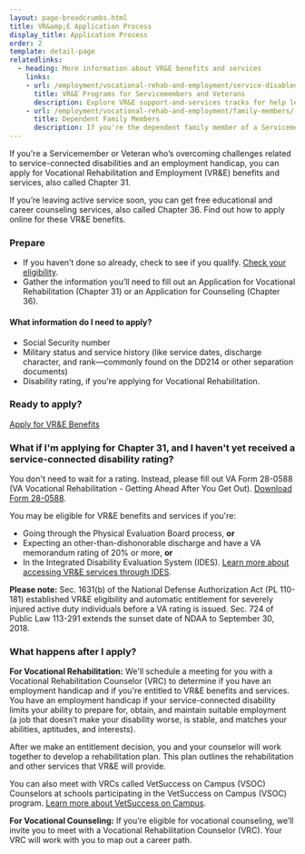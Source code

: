 ```yaml
---
layout: page-breadcrumbs.html
title: VR&amp;E Application Process
display_title: Application Process
order: 2
template: detail-page
relatedlinks:
  - heading: More information about VR&E benefits and services
    links:
    - url: /employment/vocational-rehab-and-employment/service-disabled/
      title: VR&E Programs for Servicemembers and Veterans
      description: Explore VR&E support-and-services tracks for help learning new skills, finding a new job, starting a business, getting educational counseling, or returning to your former job.   
    - url: /employment/vocational-rehab-and-employment/family-members/
      title: Dependent Family Members
      description: If you're the dependent family member of a Servicemember or Veteran with a service-connected disability, find out if you may be eligible for certain counseling services, training, and education benefits.
---
```


<div class="va-introtext">

If you're a Servicemember or Veteran who’s overcoming challenges related to service-connected disabilities and an employment handicap, you can apply for Vocational Rehabilitation and Employment (VR&amp;E) benefits and services, also called Chapter 31. 

If you’re leaving active service soon, you can get free educational and career counseling services, also called Chapter 36. Find out how to apply online for these VR&amp;E benefits. 

</div>
</div>


<div itemprop="steps" itemscope itemtype ="http://schema.org/HowToSection">
<h3 itemprop="name">Prepare</h3>
<div itemprop="itemListElement">

- If you haven’t done so already, check to see if you qualify. [Check your eligibility](/employment/vocational-rehab-and-employment/eligibility/).
- Gather the information you’ll need to fill out an Application for Vocational Rehabilitation (Chapter 31) or an Application for Counseling (Chapter 36).

</div>
</div>

<div class="feature" markdown=“1”>

<div itemprop="steps" itemscope itemtype ="http://schema.org/HowToSection">
<h4 itemprop="name">What information do I need to apply?</h4>
<div itemprop="itemListElement">

- Social Security number
- Military status and service history (like service dates, discharge character, and rank—commonly found on the DD214 or other separation documents)
- Disability rating, if you're applying for Vocational Rehabilitation.  

</div>
</div>
</div>

### Ready to apply?

<a class="usa-button-primary va-button-primary" href="/employment/vocational-rehab-and-employment/apply-vre/">Apply for VR&E Benefits</a>


<div class="feature" markdown=“1”> 

### What if I'm applying for Chapter 31, and I haven't yet received a service-connected disability rating?

You don't need to wait for a rating. Instead, please fill out VA Form 28-0588 (VA Vocational Rehabilitation - Getting Ahead After You Get Out). [Download Form 28-0588](http://www.vba.va.gov/pubs/forms/VBA-28-0588-ARE.pdf).

You may be eligible for VR&amp;E benefits and services if you're:
- Going through the Physical Evaluation Board process, **or**
- Expecting an other-than-dishonorable discharge and have a VA memorandum rating of 20% or more, **or**
- In the Integrated Disability Evaluation System (IDES). [Learn more about accessing VR&E services through IDES](/employment/vocational-rehab-and-employment/ides).

**Please note:** Sec. 1631(b) of the National Defense Authorization Act (PL 110-181) established VR&E eligibility and automatic entitlement for severely injured active duty individuals before a VA rating is issued. Sec. 724 of Public Law 113-291 extends the sunset date of NDAA to September 30, 2018.

</div>
</div>

### What happens after I apply?

**For Vocational Rehabilitation:** We'll schedule a meeting for you with a Vocational Rehabilitation Counselor (VRC) to determine if you have an employment handicap and if you're entitled to VR&amp;E benefits and services. You have an employment handicap if your service-connected disability limits your ability to prepare for, obtain, and maintain suitable employment (a job that doesn’t make your disability worse, is stable, and matches your abilities, aptitudes, and interests).

After we make an entitlement decision, you and your counselor will work together to develop a rehabilitation plan. This plan outlines the rehabilitation and other services that VR&amp;E will provide.

You can also meet with VRCs called VetSuccess on Campus (VSOC) Counselors at schools participating in the VetSuccess on Campus (VSOC) program. [Learn more about VetSuccess on Campus](/employment/vocational-rehab-and-employment/vetsuccess/).

**For Vocational Counseling:** If you’re eligible for vocational counseling, we’ll invite you to meet with a Vocational Rehabilitation Counselor (VRC). Your VRC will work with you to map out a career path.

<div markdown="0"><br></div>
